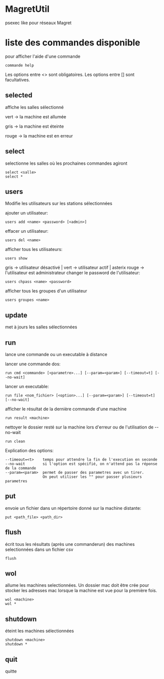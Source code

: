 # MagretUtil
psexec like pour réseaux Magret

# liste des commandes disponible
pour afficher l'aide d'une commande
```
commande help
```
Les options entre <> sont obligatoires.
Les options entre [] sont facultatives.


## selected
affiche les salles sélectionné


vert  -> la machine est allumée

gris  -> la machine est éteinte

rouge -> la machine est en erreur

## select
selectionne les salles où les prochaines commandes agiront
```
select <salle>
select *
```

## users
Modifie les utilisateurs sur les stations sélectionnées

ajouter un utilisateur:
```
users add <name> <password> [<admin>]  
```
effacer un utilisateur:
```
users del <name> 
```
afficher tous les utilisateurs:
```
users show
``` 
gris -> utilisateur désactivé | vert -> utilisateur actif | asterix rouge -> l'utilisateur est administrateur
changer le password de l'utilisateur:
```
users chpass <name> <password>
```
afficher tous les groupes d'un utilisateur
```
users groupes <name>
```

## update
met à jours les salles sélectionnées

## run
lance une commande ou un executable à distance

lancer une commande dos:
```
run cmd <commande> [<parametre>...] [--param=<param>] [--timeout=t] [--no-wait]
```
lancer un executable:
```
run file <nom_fichier> [<option>...] [--param=<param>] [--timeout=t] [--no-wait]
```
afficher le résultat de la dernière commande d'une machine
```
run result <machine>
```
nettoyer le dossier resté sur la machine lors d'erreur ou de l'utilisation de --no-wait
```
run clean
```

Explication des options:
```
--timeout=<t>    temps pour attendre la fin de l'execution en seconde
--no-wait        si l'option est spécifié, on n'attend pas la réponse de la commande
--param=<param>  permet de passer des parametres avec un tirer.
                 On peut utiliser les "" pour passer plusieurs parametres
```
## put
envoie un fichier dans un répertoire donné sur la machine distante:
```
put <path_file> <path_dir>
```

## flush
écrit tous les résultats (après une commanderun) des machines selectionnées dans un fichier csv
```
flush
```

## wol
allume les machines selectionnées. Un dossier mac doit être crée pour stocker les adresses mac lorsque la machine est vue pour la première fois.
```
wol <machine>
wol *
```

## shutdown
éteint les machines sélectionnées
```
shutdown <machine>
shutdown *
```

## quit
quitte

